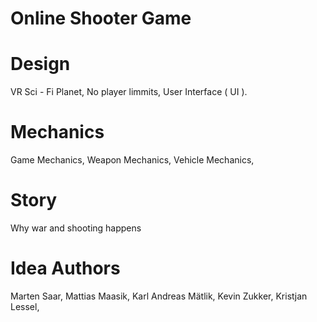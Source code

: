 # Online Shooter Game

# Design
VR
Sci - Fi Planet,
No player limmits,
User Interface ( UI ).

# Mechanics
Game Mechanics,
Weapon Mechanics,
Vehicle Mechanics,

# Story
Why war and shooting happens

# Idea Authors
Marten Saar,
Mattias Maasik,
Karl Andreas Mätlik,
Kevin Zukker,
Kristjan Lessel,
